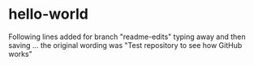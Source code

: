 # hello-world

Following lines added for branch "readme-edits"
typing away and then saving ... the original wording was "Test repository to see how GitHub works"
